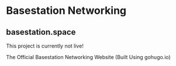 # Basestation Networking
## basestation.space

This project is currently not live!

 The Official Basestation Networking Website (Built Using gohugo.io)
